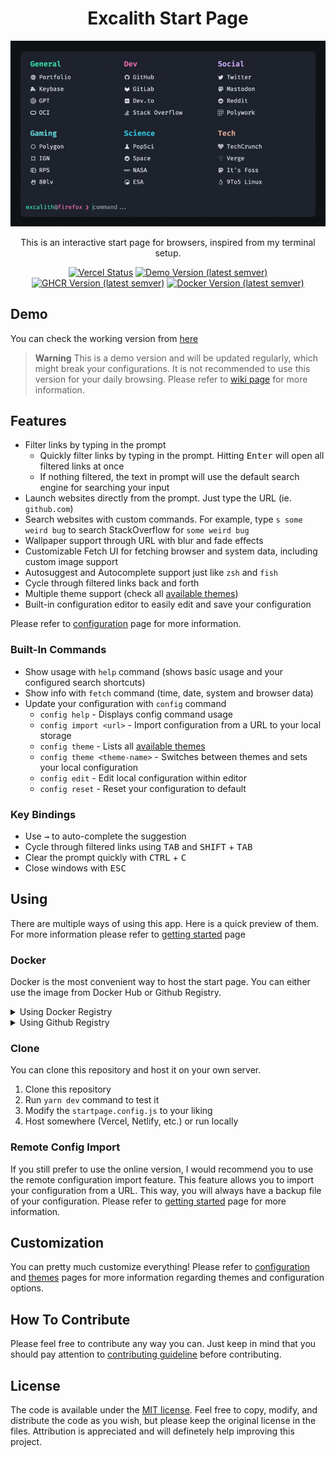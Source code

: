 <div align="center">
	<h1 align="center">Excalith Start Page</h1>
	<img src=".github/startpage.gif" />

This is an interactive start page for browsers, inspired from my terminal setup.

[![Vercel Status](https://therealsujitk-vercel-badge.vercel.app/?app=excalith-start-page)](https://excalith-start-page.vercel.app)
[![Demo Version (latest semver)](https://img.shields.io/github/package-json/v/excalith/excalith-start-page?label=preview)](https://github.com/excalith/excalith-start-page)
[![GHCR Version (latest semver)](https://img.shields.io/github/v/tag/excalith/excalith-start-page?sort=semver&label=ghcr)](https://github.com/excalith/excalith-start-page/pkgs/container/excalith-start-page)
[![Docker Version (latest semver)](https://img.shields.io/docker/v/excalith/start-page?sort=semver&label=docker)](https://hub.docker.com/r/excalith/start-page)

</div>

## Demo

You can check the working version from [here](https://excalith-start-page.vercel.app)

> **Warning** This is a demo version and will be updated regularly, which might break your configurations. It is not recommended to use this version for your daily browsing. Please refer to [wiki page](https://github.com/excalith/excalith-start-page/wiki/Getting-Started) for more information.


## Features

- Filter links by typing in the prompt
  - Quickly filter links by typing in the prompt. Hitting <kbd>Enter</kbd> will open all filtered links at once
  - If nothing filtered, the text in prompt will use the default search engine for searching your input
- Launch websites directly from the prompt. Just type the URL (ie. `github.com`)
- Search websites with custom commands. For example, type `s some weird bug` to search StackOverflow for `some weird bug`
- Wallpaper support through URL with blur and fade effects
- Customizable Fetch UI for fetching browser and system data, including custom image support
- Autosuggest and Autocomplete support just like `zsh` and `fish`
- Cycle through filtered links back and forth
- Multiple theme support (check all [available themes](./public/themes/))
- Built-in configuration editor to easily edit and save your configuration

Please refer to [configuration](https://github.com/excalith/excalith-start-page/wiki/Configuration) page for more information.

### Built-In Commands

- Show usage with `help` command (shows basic usage and your configured search shortcuts)
- Show info with `fetch` command (time, date, system and browser data)
- Update your configuration with `config` command
  - `config help` - Displays config command usage
  - `config import <url>` - Import configuration from a URL to your local storage
  - `config theme` - Lists all [available themes](./public/themes/)
  - `config theme <theme-name>` - Switches between themes and sets your local configuration
  - `config edit` - Edit local configuration within editor
  - `config reset` - Reset your configuration to default

### Key Bindings

- Use <kbd>→</kbd> to auto-complete the suggestion
- Cycle through filtered links using <kbd>TAB</kbd> and <kbd>SHIFT</kbd> + <kbd> TAB</kbd>
- Clear the prompt quickly with <kbd>CTRL</kbd> + <kbd>C</kbd>
- Close windows with <kbd>ESC</kbd>


## Using

There are multiple ways of using this app. Here is a quick preview of them. For more information please refer to [getting started](https://github.com/excalith/excalith-start-page/wiki/Getting-Started) page
### Docker

Docker is the most convenient way to host the start page. You can either use the image from Docker Hub or Github Registry.

<details>
<summary>Using Docker Registry</summary>
<br>

Pull the latest image
```bash
docker pull excalith/start-page:latest
```

Run the image (change the port mapping of 8080 into something you want)
```bash
docker run --name start-page --restart=always -p 8080:3000 -d excalith/start-page
```
</details>

<details>
<summary>Using Github Registry</summary>
<br>

Pull the latest image
```bash
docker pull ghcr.io/excalith/excalith-start-page:latest
```

Run the image (change the port mapping of 8080 into something you want)
```bash
docker run --name start-page --restart=always -p 8080:3000 -d ghcr.io/excalith/excalith-start-page
```
</details>

### Clone

You can clone this repository and host it on your own server.

1. Clone this repository
2. Run `yarn dev` command to test it
3. Modify the `startpage.config.js` to your liking
4. Host somewhere (Vercel, Netlify, etc.) or run locally

### Remote Config Import

If you still prefer to use the online version, I would recommend you to use the remote configuration import feature. This feature allows you to import your configuration from a URL. This way, you will always have a backup file of your configuration. Please refer to [getting started](https://github.com/excalith/excalith-start-page/wiki/Getting-Started) page for more information.

## Customization

You can pretty much customize everything! Please refer to [configuration](https://github.com/excalith/excalith-start-page/wiki/Configuration) and [themes](https://github.com/excalith/excalith-start-page/wiki/Themes) pages for more information regarding themes and configuration options.

## How To Contribute

Please feel free to contribute any way you can. Just keep in mind that you should pay attention to [contributing guideline](.github/CONTRIBUTING.md) before contributing.

## License

The code is available under the [MIT license](LICENSE). Feel free to copy, modify, and distribute the code as you wish, but please keep the original license in the files. Attribution is appreciated and will definetely help improving this project.
